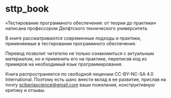 # sttp_book
«Тестирование программного обеспечения: от теории до практики» написана профессором Делфтского технического университета. 

В книге рассматриваются современные подходы и практики, применяемые в тестировании программного обеспечения.

Перевод позволит читателю не только ознакомиться с актуальным материалом, но и применить его на практике, переписав код из примеров на необходимый язык программирования.

Книга распространяется по свободной лицензии CC-BY-NC-SA 4.0 International. Поэтому есть шанс внести вклад в ее развитие, прислав на почту sciberiascience@gmail.com ваши пожелания, конструктивную критику и отзывы.
